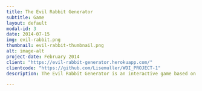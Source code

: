 ```yaml
---
title: The Evil Rabbit Generator
subtitle: Game
layout: default
modal-id: 3
date: 2014-07-15
img: evil-rabbit.png
thumbnail: evil-rabbit-thumbnail.png
alt: image-alt
project-date: February 2014
client: "https://evil-rabbit-generator.herokuapp.com/"
clientcode: "https://github.com/Lisemuller/WDI_PROJECT-1"
description: The Evil Rabbit Generator is an interactive game based on the rule of the Mastermind, using Javascript and JQuery. The main challenge of this project stands in the game logic, as the computer not only has to generate a random combination of colours to be guessed by the player, but also has to give feedback to the player each time he plays a move, to lead him to the solution.

---
```

